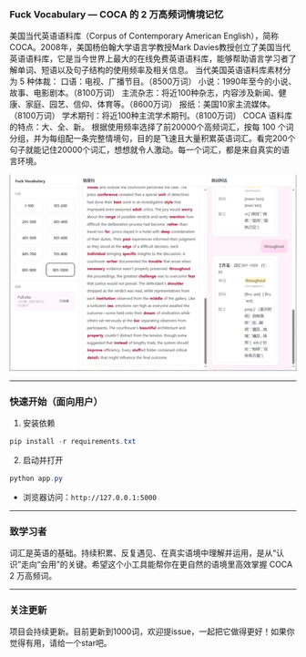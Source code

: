 ### Fuck Vocabulary — COCA 的 2 万高频词情境记忆

美国当代英语语料库（Corpus of Contemporary American English），简称COCA。2008年，美国杨伯翰大学语言学教授Mark Davies教授创立了美国当代英语语料库，它是当今世界上最大的在线免费英语语料库，能够帮助语言学习者了解单词、短语以及句子结构的使用频率及相关信息。
当代美国英语语料库素材分为 5 种体裁：
口语：电视、广播节目。（8500万词）
小说：1990年至今的小说、故事、电影剧本。（8100万词）
主流杂志：将近100种杂志，内容涉及新闻、健康、家庭、园艺、信仰、体育等。（8600万词）
报纸：美国10家主流媒体。（8100万词）
学术期刊：将近100种主流学术期刊。（8100万词）
COCA 语料库的特点：大、全、新。
根据使用频率选择了前20000个高频词汇，按每 100 个词分组，并为每组配一条完整情境句，目的是飞速且大量积累英语词汇。看完200个句子就能记住20000个词汇，想想就令人激动。每一个词汇，都是来自真实的语言环境。

![实例](./实例.png)

---

### 快速开始（面向用户）
1) 安装依赖
```powershell
pip install -r requirements.txt
```

2) 启动并打开
```powershell
python app.py
```
- 浏览器访问：`http://127.0.0.1:5000`

---

### 致学习者
词汇是英语的基础。持续积累、反复遇见、在真实语境中理解并运用，是从“认识”走向“会用”的关键。希望这个小工具能帮你在更自然的语境里高效掌握 COCA 2 万高频词。

---

### 关注更新
项目会持续更新。目前更新到1000词，欢迎提issue，一起把它做得更好！如果你觉得有用，请给一个star吧。



